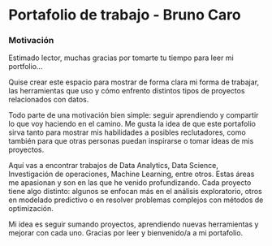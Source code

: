 # Portafolio de trabajo - Bruno Caro
### Motivación
Estimado lector, muchas gracias por tomarte tu tiempo para leer mi portfolio...

Quise crear este espacio para mostrar de forma clara mi forma de trabajar, las herramientas que uso y cómo enfrento distintos tipos de proyectos relacionados con datos.

Todo parte de una motivación bien simple: seguir aprendiendo y compartir lo que voy haciendo en el camino.
Me gusta la idea de que este portafolio sirva tanto para mostrar mis habilidades a posibles reclutadores, como también para que otras personas puedan inspirarse o tomar ideas de mis proyectos.

Aquí vas a encontrar trabajos de Data Analytics, Data Science, Investigación de operaciones, Machine Learning, entre otros. Estas áreas me apasionan y son en las que he venido profundizando.
Cada proyecto tiene algo distinto: algunos se enfocan más en el análisis exploratorio, otros en modelado predictivo o en resolver problemas complejos con métodos de optimización.

Mi idea es seguir sumando proyectos, aprendiendo nuevas herramientas y mejorar con cada uno.
Gracias por leer y bienvenido/a a mi portafolio.
